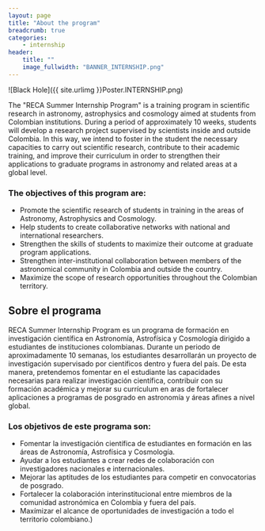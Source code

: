 ```yaml
---
layout: page
title: "About the program"
breadcrumb: true
categories:
    - internship
header:
    title: ""
    image_fullwidth: "BANNER_INTERNSHIP.png"
---
```



![Black Hole]({{ site.urlimg }}Poster.INTERNSHIP.png)

The "RECA Summer Internship Program" is a training program in scientific research in astronomy, astrophysics and cosmology aimed at students from Colombian institutions. During a period of approximately 10 weeks, students will develop a research project supervised by scientists inside and outside Colombia. In this way, we intend to foster in the student the necessary capacities to carry out scientific research, contribute to their academic training,  and improve their curriculum in order to strengthen their applications to graduate programs in astronomy and related areas at a global level.

### The objectives of this program are:

- Promote the scientific research of students in training in the areas of Astronomy, Astrophysics and Cosmology.
- Help students to create collaborative networks with national and international researchers.
- Strengthen the skills of students to maximize their outcome at graduate program applications.
- Strengthen inter-institutional collaboration between members of the astronomical community in Colombia and outside the country.
- Maximize the scope of research opportunities throughout the Colombian territory.


## Sobre el programa

RECA Summer Internship Program es un programa de formación en investigación científica en Astronomía, Astrofísica y Cosmología dirigido a estudiantes de instituciones
colombianas. Durante un periodo de aproximadamente 10 semanas, los estudiantes desarrollarán un proyecto de investigación supervisado por científicos dentro y fuera del
país. De esta manera, pretendemos fomentar en el estudiante las capacidades necesarias para realizar investigación científica, contribuir con su formación académica y
mejorar su currículum en aras de fortalecer aplicaciones a programas de posgrado en astronomía y áreas afines a nivel global.

### Los objetivos de este programa son:

- Fomentar la investigación científica de estudiantes en formación en las áreas de Astronomía, Astrofísica y Cosmología.
- Ayudar a los estudiantes a crear redes de colaboración con investigadores nacionales e internacionales.
- Mejorar las aptitudes de los estudiantes para competir en convocatorias de posgrado.
- Fortalecer la colaboración interinstitucional entre miembros de la comunidad astronómica en Colombia y  fuera del país.
- Maxímizar el alcance de oportunidades de investigación a todo el territorio colombiano.)
